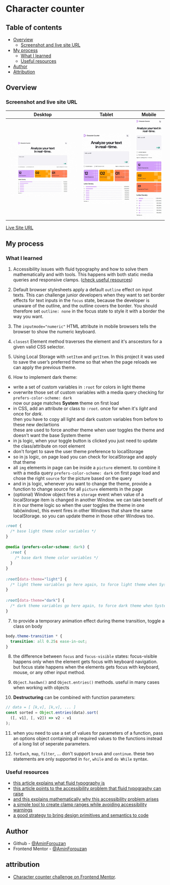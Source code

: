 # Character counter

## Table of contents

- [Overview](#overview)
  - [Screenshot and live site URL](#screenshot-and-live-site-url)
- [My process](#my-process)
  - [What I learned](#what-i-learned)
  - [Useful resources](#useful-resources)
- [Author](#author)
- [Attribution](#attribution)

## Overview

### Screenshot and live site URL

| Desktop                              | Tablet                             | Mobile                             |
| ------------------------------------ | ---------------------------------- | ---------------------------------- |
| ![desktop](/screenshot/desktop.jpeg) | ![Tablet](/screenshot/tablet.jpeg) | ![Mobile](/screenshot/mobile.jpeg) |

[Live Site URL](https://charachter-counter.netlify.app/)

## My process

### What I learned

1. Accessibility issues with fluid typography and how to solve them mathematically and with tools.
   This happens with both static media queries and responsive clamps.
   ([check useful resources](#useful-resources))

2. Default browser stylesheets apply a default `outline` effect on input texts.
   This can challenge junior developers when they want to set border effects for text inputs in the `focus` state, because the developer is unaware of the outline, and the outline covers the border.
   You should therefore set `outline: none` in the focus state to style it with a border the way you want.

3. The `inputmode="numeric"` HTML attribute in mobile browsers tells the browser to show the numeric keyboard.

4. `closest` Element method traverses the element and it's anscestors for a given valid CSS selector.

5. Using Local Storage with `setItem` and `getItem`. In this project it was used to save the user’s preferred theme so that when the page reloads we can apply the previous theme.

6. How to implement dark theme:

- write a set of custom variables in `:root` for colors in light theme
- overwrite those set of custom variables with a media query checking for `prefers-color-scheme: dark`  
  now our page matches **System** theme on first load
- in CSS, add an attribute or class to `:root`. once for when it's _light_ and once for _dark_.  
  then you have to copy all light and dark custom variables from before to these new declartions  
  these are used to force another theme when user toggles the theme and doesn't want the base System theme
- in js logic, when your toggle button is clicked you just need to update the class/attribute on root element
- don't forget to save the user theme preference to localStorage
- so in js logic, on page load you can check for localStorage and apply that theme
- all `img` elements in page can be inside a `picture` element. to combine it with a media query `prefers-color-scheme: dark`
  on first page load and chose the right `source` for the picture based on the query
- and in js logic, whenever you want to change the theme, provide a function to change source for all `picture` elements in the page
- (optional) Window object fires a `storage` event when value of a localStorage item is changed in another Window. we can take benefit of it in our
  theme logic so when the user toggles the theme in one tab(window), this event fires in other Windows that share the same localStorage.
  so you can update theme in those other Windows too.

```CSS
:root {
  /* base light theme color variables */
}

@media (prefers-color-scheme: dark) {
  :root {
    /* base dark theme color variables */
  }
}

:root[data-theme="light"] {
  /* light theme variables go here again, to force light theme when System theme is dark */
}

:root[data-theme="dark"] {
  /* dark theme variables go here again, to force dark theme when System theme is light */
}
```

7. to provide a temporary animation effect during theme transition, toggle a class on body

```CSS
body.theme-transition * {
  transition: all 0.25s ease-in-out;
}
```

8. the difference between `focus` and `focus-visible` states: focus-visible happens only when the
   element gets focus with keyboard navigation. but focus state happens when the elements gets focus
   with keyboard, mouse, or any other input method.

9. `Object.hasOwn()` and `Object.entries()` methods. useful in many cases when working with objects

10. **Destructuring** can be combined with function parameters:

```javascript
// data = [ [k,v], [k,v], ... ]
const sorted = Object.entries(data).sort(
  ([, v1], [, v2]) => v2 - v1
);
```

11. when you need to use a set of values for parameters of a function, pass an options object containing
    all required values to the functions instead of a long list of seperate parameters.

12. `forEach`, `map`, `filter`, ... don't support `break` and `continue`. these two statements are only supported in
    `for`, `while` and `do While` syntax.

### Useful resources

- [this article explains what fluid typography is](https://www.aleksandrhovhannisyan.com/blog/fluid-type-scale-with-css-clamp/)
- [this article points to the accessibility problem that fluid typography can raise](https://adrianroselli.com/2019/12/responsive-type-and-zoom.html)
- [and this explains mathematically why this accessibility problem arises](https://www.smashingmagazine.com/2023/11/addressing-accessibility-concerns-fluid-type/)
- [a simple tool to create clamp ranges while avoiding accessibility warnings](https://fluid.style/)
- [a good strategy to bring design primitives and semantics to code](https://uxdesign.cc/fluid-typography-in-design-systems-from-design-to-code-2b5f46a729b4)

## Author

- Github - [@AminForouzan](https://github.com/AminForouzan)
- Frontend Mentor - [@AminForouzan](https://www.frontendmentor.io/profile/AminForouzan)

## attribution

- [Character counter challenge on Frontend Mentor](https://www.frontendmentor.io/challenges/character-counter-znSgeWs_i6).
